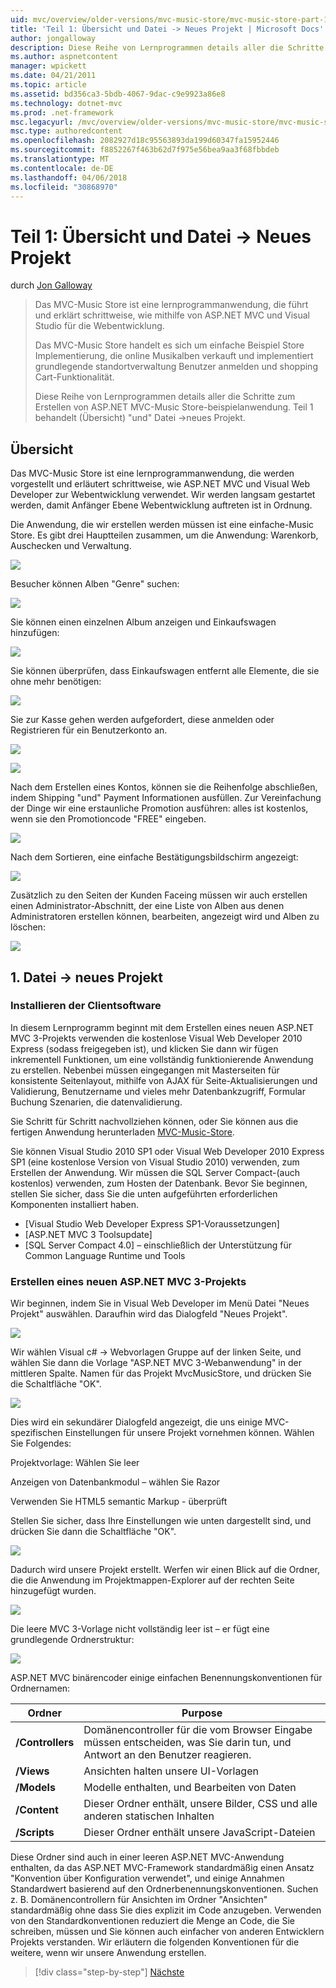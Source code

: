 ```yaml
---
uid: mvc/overview/older-versions/mvc-music-store/mvc-music-store-part-1
title: 'Teil 1: Übersicht und Datei -> Neues Projekt | Microsoft Docs'
author: jongalloway
description: Diese Reihe von Lernprogrammen details aller die Schritte zum Erstellen von ASP.NET MVC-Music Store-beispielanwendung. Teil 1 erläutert Übersicht und Datei -> Neues Projekt.
ms.author: aspnetcontent
manager: wpickett
ms.date: 04/21/2011
ms.topic: article
ms.assetid: bd356ca3-5bdb-4067-9dac-c9e9923a86e8
ms.technology: dotnet-mvc
ms.prod: .net-framework
msc.legacyurl: /mvc/overview/older-versions/mvc-music-store/mvc-music-store-part-1
msc.type: authoredcontent
ms.openlocfilehash: 2082927d18c95563893da199d60347fa15952446
ms.sourcegitcommit: f8852267f463b62d7f975e56bea9aa3f68fbbdeb
ms.translationtype: MT
ms.contentlocale: de-DE
ms.lasthandoff: 04/06/2018
ms.locfileid: "30868970"
---
```

<a name="part-1-overview-and-file-new-project"></a>Teil 1: Übersicht und Datei -> Neues Projekt
====================
durch [Jon Galloway](https://github.com/jongalloway)

> Das MVC-Music Store ist eine lernprogrammanwendung, die führt und erklärt schrittweise, wie mithilfe von ASP.NET MVC und Visual Studio für die Webentwicklung.  
>   
> Das MVC-Music Store handelt es sich um einfache Beispiel Store Implementierung, die online Musikalben verkauft und implementiert grundlegende standortverwaltung Benutzer anmelden und shopping Cart-Funktionalität.  
>   
> Diese Reihe von Lernprogrammen details aller die Schritte zum Erstellen von ASP.NET MVC-Music Store-beispielanwendung. Teil 1 behandelt (Übersicht) "und" Datei -&gt;neues Projekt.


## <a name="overview"></a>Übersicht

Das MVC-Music Store ist eine lernprogrammanwendung, die werden vorgestellt und erläutert schrittweise, wie ASP.NET MVC und Visual Web Developer zur Webentwicklung verwendet. Wir werden langsam gestartet werden, damit Anfänger Ebene Webentwicklung auftreten ist in Ordnung.

Die Anwendung, die wir erstellen werden müssen ist eine einfache-Music Store. Es gibt drei Hauptteilen zusammen, um die Anwendung: Warenkorb, Auschecken und Verwaltung.

![](mvc-music-store-part-1/_static/image1.jpg)

Besucher können Alben "Genre" suchen:

![](mvc-music-store-part-1/_static/image2.jpg)

Sie können einen einzelnen Album anzeigen und Einkaufswagen hinzufügen:

![](mvc-music-store-part-1/_static/image3.jpg)

Sie können überprüfen, dass Einkaufswagen entfernt alle Elemente, die sie ohne mehr benötigen:

![](mvc-music-store-part-1/_static/image4.jpg)

Sie zur Kasse gehen werden aufgefordert, diese anmelden oder Registrieren für ein Benutzerkonto an.

![](mvc-music-store-part-1/_static/image1.png)

![](mvc-music-store-part-1/_static/image2.png)

Nach dem Erstellen eines Kontos, können sie die Reihenfolge abschließen, indem Shipping "und" Payment Informationen ausfüllen. Zur Vereinfachung der Dinge wir eine erstaunliche Promotion ausführen: alles ist kostenlos, wenn sie den Promotioncode "FREE" eingeben.

![](mvc-music-store-part-1/_static/image5.jpg)

Nach dem Sortieren, eine einfache Bestätigungsbildschirm angezeigt:

![](mvc-music-store-part-1/_static/image6.jpg)

Zusätzlich zu den Seiten der Kunden Faceing müssen wir auch erstellen einen Administrator-Abschnitt, der eine Liste von Alben aus denen Administratoren erstellen können, bearbeiten, angezeigt wird und Alben zu löschen:

![](mvc-music-store-part-1/_static/image7.jpg)

## <a name="1-file--gt-new-project"></a>1. Datei -&gt; neues Projekt

### <a name="installing-the-software"></a>Installieren der Clientsoftware

In diesem Lernprogramm beginnt mit dem Erstellen eines neuen ASP.NET MVC 3-Projekts verwenden die kostenlose Visual Web Developer 2010 Express (sodass freigegeben ist), und klicken Sie dann wir fügen inkrementell Funktionen, um eine vollständig funktionierende Anwendung zu erstellen. Nebenbei müssen eingegangen mit Masterseiten für konsistente Seitenlayout, mithilfe von AJAX für Seite-Aktualisierungen und Validierung, Benutzername und vieles mehr Datenbankzugriff, Formular Buchung Szenarien, die datenvalidierung.

Sie Schritt für Schritt nachvollziehen können, oder Sie können aus die fertigen Anwendung herunterladen [MVC-Music-Store](https://github.com/evilDave/MVC-Music-Store).

Sie können Visual Studio 2010 SP1 oder Visual Web Developer 2010 Express SP1 (eine kostenlose Version von Visual Studio 2010) verwenden, zum Erstellen der Anwendung. Wir müssen die SQL Server Compact-(auch kostenlos) verwenden, zum Hosten der Datenbank. Bevor Sie beginnen, stellen Sie sicher, dass Sie die unten aufgeführten erforderlichen Komponenten installiert haben.


- [Visual Studio Web Developer Express SP1-Voraussetzungen]
- [ASP.NET MVC 3 Toolsupdate]
- [SQL Server Compact 4.0] – einschließlich der Unterstützung für Common Language Runtime und Tools


### <a name="creating-a-new-aspnet-mvc-3-project"></a>Erstellen eines neuen ASP.NET MVC 3-Projekts

Wir beginnen, indem Sie in Visual Web Developer im Menü Datei "Neues Projekt" auswählen. Daraufhin wird das Dialogfeld "Neues Projekt".

![](mvc-music-store-part-1/_static/image5.png)

Wir wählen Visual c# -&gt; Webvorlagen Gruppe auf der linken Seite, und wählen Sie dann die Vorlage "ASP.NET MVC 3-Webanwendung" in der mittleren Spalte. Namen für das Projekt MvcMusicStore, und drücken Sie die Schaltfläche "OK".

![](mvc-music-store-part-1/_static/image8.jpg)

Dies wird ein sekundärer Dialogfeld angezeigt, die uns einige MVC-spezifischen Einstellungen für unsere Projekt vornehmen können. Wählen Sie Folgendes:

Projektvorlage: Wählen Sie leer

Anzeigen von Datenbankmodul – wählen Sie Razor

Verwenden Sie HTML5 semantic Markup - überprüft

Stellen Sie sicher, dass Ihre Einstellungen wie unten dargestellt sind, und drücken Sie dann die Schaltfläche "OK".

![](mvc-music-store-part-1/_static/image9.jpg)

Dadurch wird unsere Projekt erstellt. Werfen wir einen Blick auf die Ordner, die die Anwendung im Projektmappen-Explorer auf der rechten Seite hinzugefügt wurden.

![](mvc-music-store-part-1/_static/image10.jpg)

Die leere MVC 3-Vorlage nicht vollständig leer ist – er fügt eine grundlegende Ordnerstruktur:

![](mvc-music-store-part-1/_static/image6.png)

ASP.NET MVC binärencoder einige einfachen Benennungskonventionen für Ordnernamen:

| **Ordner** | **Purpose** |
| --- | --- |
| **/Controllers** | Domänencontroller für die vom Browser Eingabe müssen entscheiden, was Sie darin tun, und Antwort an den Benutzer reagieren. |
| **/Views** | Ansichten halten unsere UI-Vorlagen |
| **/Models** | Modelle enthalten, und Bearbeiten von Daten |
| **/Content** | Dieser Ordner enthält, unsere Bilder, CSS und alle anderen statischen Inhalten |
| **/Scripts** | Dieser Ordner enthält unsere JavaScript-Dateien |

Diese Ordner sind auch in einer leeren ASP.NET MVC-Anwendung enthalten, da das ASP.NET MVC-Framework standardmäßig einen Ansatz "Konvention über Konfiguration verwendet", und einige Annahmen Standardwert basierend auf den Ordnerbenennungskonventionen. Suchen z. B. Domänencontrollern für Ansichten im Ordner "Ansichten" standardmäßig ohne dass Sie dies explizit im Code anzugeben. Verwenden von den Standardkonventionen reduziert die Menge an Code, die Sie schreiben, müssen und Sie können auch einfacher von anderen Entwicklern Projekts verstanden. Wir erläutern die folgenden Konventionen für die weitere, wenn wir unsere Anwendung erstellen.

> [!div class="step-by-step"]
> [Nächste](mvc-music-store-part-2.md)
